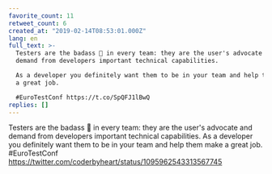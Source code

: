 ```yaml
---
favorite_count: 11
retweet_count: 6
created_at: "2019-02-14T08:53:01.000Z"
lang: en
full_text: >-
  Testers are the badass 🦄 in every team: they are the user's advocate and
  demand from developers important technical capabilities. 

  As a developer you definitely want them to be in your team and help them make
  a great job.

  #EuroTestConf https://t.co/SpQFJ1lBwQ
replies: []
---
```


Testers are the badass 🦄 in every team: they are the user's advocate and demand
from developers important technical capabilities. As a developer you definitely
want them to be in your team and help them make a great job. #EuroTestConf
<https://twitter.com/coderbyheart/status/1095962543313567745>

